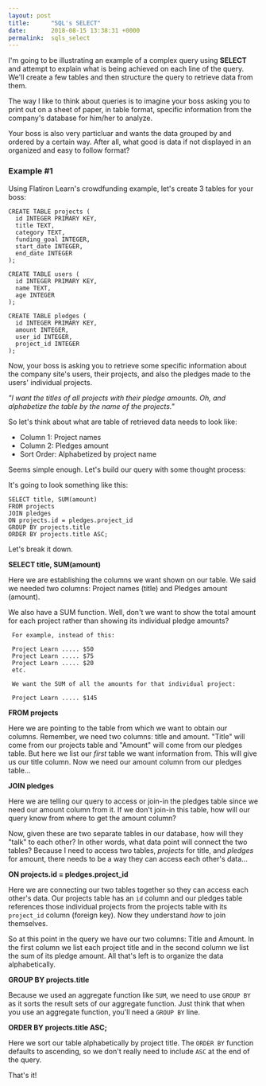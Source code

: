 ```yaml
---
layout: post
title:      "SQL's SELECT"
date:       2018-08-15 13:38:31 +0000
permalink:  sqls_select
---
```



I'm going to be illustrating an example of a complex query using **SELECT** and attempt to explain what is being achieved on each line of the query. We'll create a few tables and then structure the query to retrieve data from them.

The way I like to think about queries is to imagine your boss asking you to print out on a sheet of paper, in table format, specific information from the company's database for him/her to analyze.

Your boss is also very particluar and wants the data grouped by and ordered by a certain way. After all, what good is data if not displayed in an organized and easy to follow format?


### Example #1


Using Flatiron Learn's crowdfunding example, let's create 3 tables for your boss:

```
CREATE TABLE projects (
  id INTEGER PRIMARY KEY,
  title TEXT,
  category TEXT,
  funding_goal INTEGER,
  start_date INTEGER,
  end_date INTEGER
);
```

```
CREATE TABLE users (
  id INTEGER PRIMARY KEY,
  name TEXT,
  age INTEGER
);
```

```
CREATE TABLE pledges (
  id INTEGER PRIMARY KEY,
  amount INTEGER,
  user_id INTEGER,
  project_id INTEGER
);
```


Now, your boss is asking you to retrieve some specific information about the company site's users, their projects, and also the pledges made to the users' individual projects.

*"I want the titles of all projects with their pledge amounts. Oh, and alphabetize the table by the name of the projects."*

So let's think about what are table of retrieved data needs to look like: 

* Column 1: Project names
* Column 2: Pledges amount
* Sort Order: Alphabetized by project name

Seems simple enough. Let's build our query with some thought process:

It's going to look something like this:

```
SELECT title, SUM(amount)
FROM projects
JOIN pledges
ON projects.id = pledges.project_id
GROUP BY projects.title
ORDER BY projects.title ASC;
```


Let's break it down.


**SELECT title, SUM(amount)**

Here we are establishing the columns we want shown on our table. We said we needed two columns: Project names (title) and Pledges amount (amount).
	
We also have a SUM function. Well, don't we want to show the total amount for each project rather than showing its individual pledge amounts?
	 
	 For example, instead of this:
	 
	 Project Learn ..... $50
	 Project Learn ..... $75
	 Project Learn ..... $20
	 etc.
	 
	 We want the SUM of all the amounts for that individual project:
	 
	 Project Learn ..... $145

**FROM projects**

Here we are pointing to the table from which we want to obtain our columns. Remember, we need two columns: title and amount. "Title" will come from our projects table and "Amount" will come from our pledges table. But here we list our *first* table we want information from. This will give us our title column. Now we need our amount column from our pledges table...

**JOIN pledges**

Here we are telling our query to access or join-in the pledges table since we need our amount column from it. If we don't join-in this table, how will our query know from where to get the amount column? 

Now, given these are two separate tables in our database, how will they "talk" to each other? In other words, what data point will connect the two tables? Because I need to access two tables, *projects* for title, and *pledges* for amount, there needs to be a way they can access each other's data...

**ON projects.id = pledges.project_id**

Here we are connecting our two tables together so they can access each other's data. Our projects table has an `id` column and our pledges table references those individual projects from the projects table with its `project_id` column (foreign key). Now they understand *how* to join themselves.

So at this point in the query we have our two columns: Title and Amount. In the first column we  list each project title and in the second column we list the sum of its pledge amount. All that's left is to organize the data alphabetically.

**GROUP BY projects.title**

Because we used an aggregate function like `SUM`, we need to use `GROUP BY` as it sorts the result sets of our aggregate function. Just think that when you use an aggregate function, you'll need a `GROUP BY` line.


**ORDER BY projects.title ASC;**

Here we sort our table alphabetically by project title. The `ORDER BY` function defaults to ascending, so we don't really need to include `ASC` at the end of the query.

That's it! 


